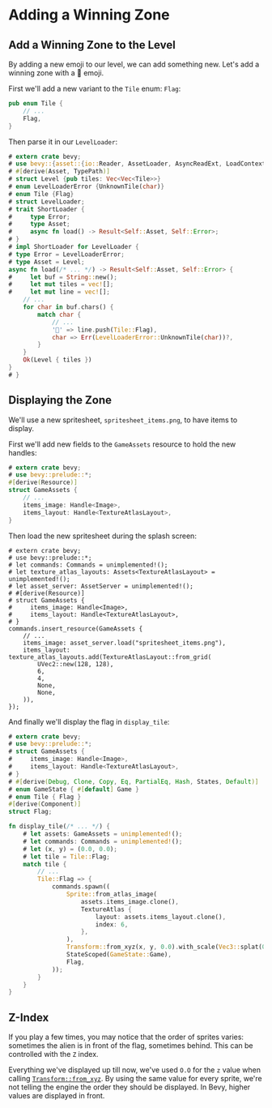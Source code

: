 # Adding a Winning Zone

## Add a Winning Zone to the Level

By adding a new emoji to our level, we can add something new. Let's add a winning zone with a 🏁 emoji.

First we'll add a new variant to the `Tile` enum: `Flag`:

```rust
pub enum Tile {
    // ...
    Flag,
}
```

Then parse it in our `LevelLoader`:

```rust
# extern crate bevy;
# use bevy::{asset::{io::Reader, AssetLoader, AsyncReadExt, LoadContext}, prelude::*};
# #[derive(Asset, TypePath)]
# struct Level {pub tiles: Vec<Vec<Tile>>}
# enum LevelLoaderError {UnknownTile(char)}
# enum Tile {Flag}
# struct LevelLoader;
# trait ShortLoader {
#     type Error;
#     type Asset;
#     async fn load() -> Result<Self::Asset, Self::Error>;
# }
# impl ShortLoader for LevelLoader {
# type Error = LevelLoaderError;
# type Asset = Level;
async fn load(/* ... */) -> Result<Self::Asset, Self::Error> {
#     let buf = String::new();
#     let mut tiles = vec![];
#     let mut line = vec![];
    // ...
    for char in buf.chars() {
        match char {
            // ...
            '🏁' => line.push(Tile::Flag),
            char => Err(LevelLoaderError::UnknownTile(char))?,
        }
    }
    Ok(Level { tiles })
}
# }
```

## Displaying the Zone

We'll use a new spritesheet, `spritesheet_items.png`, to have items to display.

First we'll add new fields to the `GameAssets` resource to hold the new handles:

```rust
# extern crate bevy;
# use bevy::prelude::*;
#[derive(Resource)]
struct GameAssets {
    // ...
    items_image: Handle<Image>,
    items_layout: Handle<TextureAtlasLayout>,
}
```

Then load the new spritesheet during the splash screen:

```rust,no_run
# extern crate bevy;
# use bevy::prelude::*;
# let commands: Commands = unimplemented!();
# let texture_atlas_layouts: Assets<TextureAtlasLayout> = unimplemented!();
# let asset_server: AssetServer = unimplemented!();
# #[derive(Resource)]
# struct GameAssets {
#     items_image: Handle<Image>,
#     items_layout: Handle<TextureAtlasLayout>,
# }
commands.insert_resource(GameAssets {
    // ...
    items_image: asset_server.load("spritesheet_items.png"),
    items_layout: texture_atlas_layouts.add(TextureAtlasLayout::from_grid(
        UVec2::new(128, 128),
        6,
        4,
        None,
        None,
    )),
});
```

And finally we'll display the flag in `display_tile`:

```rust
# extern crate bevy;
# use bevy::prelude::*;
# struct GameAssets {
#     items_image: Handle<Image>,
#     items_layout: Handle<TextureAtlasLayout>,
# }
# #[derive(Debug, Clone, Copy, Eq, PartialEq, Hash, States, Default)]
# enum GameState { #[default] Game }
# enum Tile { Flag }
#[derive(Component)]
struct Flag;

fn display_tile(/* ... */) {
    # let assets: GameAssets = unimplemented!();
    # let commands: Commands = unimplemented!();
    # let (x, y) = (0.0, 0.0);
    # let tile = Tile::Flag;
    match tile {
        // ...
        Tile::Flag => {
            commands.spawn((
                Sprite::from_atlas_image(
                    assets.items_image.clone(),
                    TextureAtlas {
                        layout: assets.items_layout.clone(),
                        index: 6,
                    },
                ),
                Transform::from_xyz(x, y, 0.0).with_scale(Vec3::splat(0.5)),
                StateScoped(GameState::Game),
                Flag,
            ));
        }
    }
}
```

## Z-Index

If you play a few times, you may notice that the order of sprites varies: sometimes the alien is in front of the flag, sometimes behind. This can be controlled with the `Z` index.

Everything we've displayed up till now, we've used `O.O` for the `z` value when calling [`Transform::from_xyz`](https://docs.rs/bevy/0.15.0-rc.3/bevy/transform/components/struct.Transform.html#method.from_xyz). By using the same value for every sprite, we're not telling the engine the order they should be displayed. In Bevy, higher values are displayed in front.
